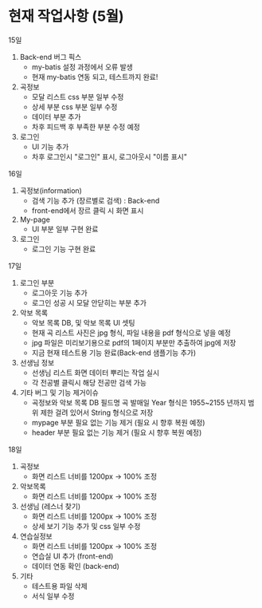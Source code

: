 # 현재 작업사항 (5월)

15일
1) Back-end 버그 픽스
    - my-batis 설정 과정에서 오류 발생
    - 현재 my-batis 연동 되고, 테스트까지 완료!
2) 곡정보
    - 모달 리스트 css 부분 일부 수정
    - 상세 부분 css 부분 일부 수정
    - 데이터 부분 추가
    - 차후 피드백 후 부족한 부분 수정 예정
3) 로그인
    - UI 기능 추가
    - 차후 로그인시 "로그인" 표시, 로그아웃시 "이름 표시"

16일
1) 곡정보(information)
    - 검색 기능 추가 (장르별로 검색) : Back-end
    - front-end에서 장르 클릭 시 화면 표시
2) My-page
    - UI 부분 일부 구현 완료
3) 로그인 
    - 로그인 기능 구현 완료

17일
1) 로그인 부분
    - 로그아웃 기능 추가
    - 로그인 성공 시 모달 안닫히는 부분 추가
2) 악보 목록
    - 악보 목록 DB, 및 악보 목록 UI 셋팅
    - 현재 곡 리스트 사진은 jpg 형식, 파일 내용을 pdf 형식으로 넣을 예정
    - jpg 파일은 미리보기용으로 pdf의 1페이지 부분만 추출하여 jpg에 저장
    - 지금 현재 테스트용 기능 완료(Back-end 샘플기능 추가)
3) 선생님 정보
    - 선생님 리스트 화면 데이터 뿌리는 작업 실시
    - 각 전공별 클릭시 해당 전공만 검색 가능
4) 기타 버그 및 기능 제거이슈
    - 곡정보와 악보 목록 DB 필드명 곡 발매일 Year 형식은 1955~2155 년까지 범위 제한 걸려 있어서 String 형식으로 저장 
    - mypage 부분 필요 없는 기능 제거 (필요 시 향후 복원 예정)
    - header 부분 필요 없는 기능 제거 (필요 시 향후 복원 예정)


18일
1) 곡정보
    - 화면 리스트 너비를 1200px -> 100% 조정
2) 악보목록
    - 화면 리스트 너비를 1200px -> 100% 조정
3) 선생님 (레스너 찾기)
    - 화면 리스트 너비를 1200px -> 100% 조정
    - 상세 보기 기능 추가 및 css 일부 수정
4) 연습실정보
    - 화면 리스트 너비를 1200px -> 100% 조정
    - 연습실 UI 추가 (front-end)
    - 데이터 연동 확인 (back-end)
5) 기타
    - 테스트용 파일 삭제
    - 서식 일부 수정
